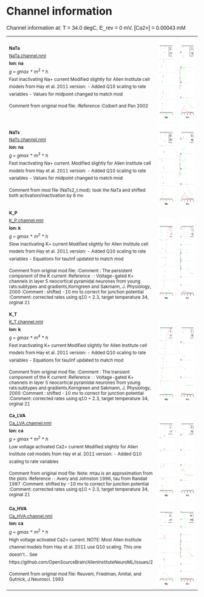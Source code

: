 Channel information
===================
    
<p style="font-family:arial">Channel information at: T = 34.0 degC, E_rev = 0 mV, [Ca2+] = 0.00043 mM</p>

<table>
    <tr>
<td width="120px">
            <sup><b>NaTa</b><br/>
            <a href="../NaTa.channel.nml">NaTa.channel.nml</a><br/>
            <b>Ion: na</b><br/>
            <i>g = gmax * m<sup>3</sup> * h </i><br/>
            Fast inactivating Na+ current
Modified slightly for Allen Institute cell models from Hay et al. 2011 version:
 - Added Q10 scaling to rate variables 
 - Values for midpoint changed to match mod            
            
Comment from original mod file: 
:Reference :Colbert and Pan 2002</sup>
</td>
<td>
<a href="NaTa.inf.png"><img alt="NaTa steady state" src="NaTa.inf.png" height="220"/></a>
</td>
<td>
<a href="NaTa.tau.png"><img alt="NaTa time course" src="NaTa.tau.png" height="220"/></a>
</td>
</tr>
    <tr>
<td width="120px">
            <sup><b>NaTs</b><br/>
            <a href="../NaTs.channel.nml">NaTs.channel.nml</a><br/>
            <b>Ion: na</b><br/>
            <i>g = gmax * m<sup>3</sup> * h </i><br/>
            Fast inactivating Na+ current. 
Modified slightly for Allen Institute cell models from Hay et al. 2011 version:
 - Added Q10 scaling to rate variables 
 - Values for midpoint changed to match mod 
            
Comment from mod file (NaTs2_t.mod): took the NaTa and shifted both activation/inactivation by 6 mv</sup>
</td>
<td>
<a href="NaTs.inf.png"><img alt="NaTs steady state" src="NaTs.inf.png" height="220"/></a>
</td>
<td>
<a href="NaTs.tau.png"><img alt="NaTs time course" src="NaTs.tau.png" height="220"/></a>
</td>
</tr>
    <tr>
<td width="120px">
            <sup><b>K_P</b><br/>
            <a href="../K_P.channel.nml">K_P.channel.nml</a><br/>
            <b>Ion: k</b><br/>
            <i>g = gmax * m<sup>2</sup> * h </i><br/>
            Slow inactivating K+ current
Modified slightly for Allen Institute cell models from Hay et al. 2011 version:
 - Added Q10 scaling to rate variables 
 - Equations for tau/inf updated to match mod
            
Comment from original mod file: 
:Comment : The persistent component of the K current
:Reference : :		Voltage-gated K+ channels in layer 5 neocortical pyramidal neurones from young rats:subtypes and gradients,Korngreen and Sakmann, J. Physiology, 2000
:Comment : shifted -10 mv to correct for junction potential
:Comment: corrected rates using q10 = 2.3, target temperature 34, orginal 21</sup>
</td>
<td>
<a href="K_P.inf.png"><img alt="K_P steady state" src="K_P.inf.png" height="220"/></a>
</td>
<td>
<a href="K_P.tau.png"><img alt="K_P time course" src="K_P.tau.png" height="220"/></a>
</td>
</tr>
    <tr>
<td width="120px">
            <sup><b>K_T</b><br/>
            <a href="../K_T.channel.nml">K_T.channel.nml</a><br/>
            <b>Ion: k</b><br/>
            <i>g = gmax * m<sup>4</sup> * h </i><br/>
            Fast inactivating K+ current
Modified slightly for Allen Institute cell models from Hay et al. 2011 version:
 - Added Q10 scaling to rate variables 
 - Equations for tau/inf updated to match mod
            
Comment from original mod file: 
:Comment : The transient component of the K current
:Reference : :		Voltage-gated K+ channels in layer 5 neocortical pyramidal neurones from young rats:subtypes and gradients,Korngreen and Sakmann, J. Physiology, 2000
:Comment : shifted -10 mv to correct for junction potential
:Comment: corrected rates using q10 = 2.3, target temperature 34, orginal 21</sup>
</td>
<td>
<a href="K_T.inf.png"><img alt="K_T steady state" src="K_T.inf.png" height="220"/></a>
</td>
<td>
<a href="K_T.tau.png"><img alt="K_T time course" src="K_T.tau.png" height="220"/></a>
</td>
</tr>
    <tr>
<td width="120px">
            <sup><b>Ca_LVA</b><br/>
            <a href="../Ca_LVA.channel.nml">Ca_LVA.channel.nml</a><br/>
            <b>Ion: ca</b><br/>
            <i>g = gmax * m<sup>2</sup> * h </i><br/>
            Low voltage activated Ca2+ current
Modified slightly for Allen Institute cell models from Hay et al. 2011 version:
 - Added Q10 scaling to rate variables 
            
Comment from original mod file: 
Note: mtau is an approximation from the plots
:Reference : :		Avery and Johnston 1996, tau from Randall 1997
:Comment: shifted by -10 mv to correct for junction potential
:Comment: corrected rates using q10 = 2.3, target temperature 34, orginal 21</sup>
</td>
<td>
<a href="Ca_LVA.inf.png"><img alt="Ca_LVA steady state" src="Ca_LVA.inf.png" height="220"/></a>
</td>
<td>
<a href="Ca_LVA.tau.png"><img alt="Ca_LVA time course" src="Ca_LVA.tau.png" height="220"/></a>
</td>
</tr>
    <tr>
<td width="120px">
            <sup><b>Ca_HVA</b><br/>
            <a href="../Ca_HVA.channel.nml">Ca_HVA.channel.nml</a><br/>
            <b>Ion: ca</b><br/>
            <i>g = gmax * m<sup>2</sup> * h </i><br/>
            High voltage activated Ca2+ current. 
NOTE: Most Allen Institute channel models from Hay et al. 2011 use Q10 scaling. This one doesn't...
See https://github.com/OpenSourceBrain/AllenInstituteNeuroML/issues/2
            
Comment from original mod file: 
Reuveni, Friedman, Amitai, and Gutnick, J.Neurosci. 1993</sup>
</td>
<td>
<a href="Ca_HVA.inf.png"><img alt="Ca_HVA steady state" src="Ca_HVA.inf.png" height="220"/></a>
</td>
<td>
<a href="Ca_HVA.tau.png"><img alt="Ca_HVA time course" src="Ca_HVA.tau.png" height="220"/></a>
</td>
</tr>
</table>

